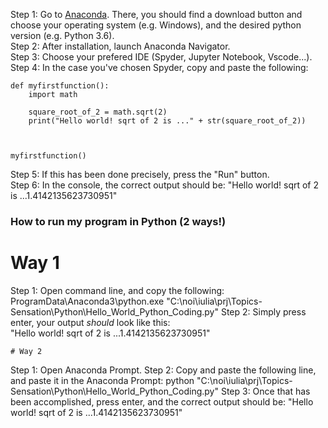 Step 1: Go to [Anaconda](https://www.anaconda.com/). There, you should find a download button and choose your operating system (e.g. Windows), and the desired python version (e.g. Python 3.6).                
Step 2: After installation, launch Anaconda Navigator.          
Step 3: Choose your prefered IDE (Spyder, Jupyter Notebook, Vscode...).      
Step 4: In the case you've chosen Spyder, copy and paste the following:        
```
def myfirstfunction():
    import math

    square_root_of_2 = math.sqrt(2)
    print("Hello world! sqrt of 2 is ..." + str(square_root_of_2))



myfirstfunction()     
```
Step 5: If this has been done precisely, press the "Run" button.     
Step 6: In the console, the correct output should be: "Hello world! sqrt of 2 is ...1.4142135623730951"      
            
                       
                        
### How to run my program in Python (2 ways!)   
    
   # Way 1

Step 1: Open command line, and copy the following:    
ProgramData\Anaconda3\python.exe "C:\noi\iulia\prj\Topics-Sensation\Python\Hello_World_Python_Coding.py"
Step 2: Simply press enter, your output *should* look like this:    
"Hello world! sqrt of 2 is ...1.4142135623730951"      
    
    
    # Way 2  
Step 1: Open Anaconda Prompt.
Step 2: Copy and paste the following line, and paste it in the Anaconda Prompt: python "C:\noi\iulia\prj\Topics-Sensation\Python\Hello_World_Python_Coding.py"
Step 3: Once that has been accomplished, press enter, and the correct output should be: "Hello world! sqrt of 2 is ...1.4142135623730951"





